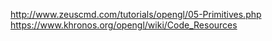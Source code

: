 http://www.zeuscmd.com/tutorials/opengl/05-Primitives.php
https://www.khronos.org/opengl/wiki/Code_Resources
